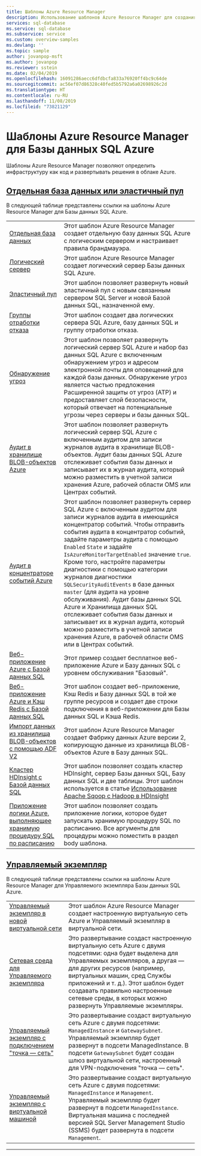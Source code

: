 ```yaml
---
title: Шаблоны Azure Resource Manager
description: Использование шаблонов Azure Resource Manager для создания и настройки базы данных SQL Azure.
services: sql-database
ms.service: sql-database
ms.subservice: service
ms.custom: overview-samples
ms.devlang: ''
ms.topic: sample
author: jovanpop-msft
ms.author: jovanpop
ms.reviewer: sstein
ms.date: 02/04/2019
ms.openlocfilehash: 16091286aecc6dfdbcfa833a76920ff4bc9c64de
ms.sourcegitcommit: ac56ef07d86328c40fed5b5792a6a02698926c2d
ms.translationtype: HT
ms.contentlocale: ru-RU
ms.lasthandoff: 11/08/2019
ms.locfileid: "73821129"
---
```

# <a name="azure-resource-manager-templates-for-azure-sql-database"></a>Шаблоны Azure Resource Manager для Базы данных SQL Azure

Шаблоны Azure Resource Manager позволяют определить инфраструктуру как код и развертывать решения в облаке Azure.

## <a name="single-database--elastic-pooltabsingle-database"></a>[Отдельная база данных или эластичный пул](#tab/single-database)

В следующей таблице представлены ссылки на шаблоны Azure Resource Manager для Базы данных SQL Azure.

| |  |
|---|---|
| [Отдельная база данных](https://github.com/Azure/azure-quickstart-templates/tree/master/201-sql-database-transparent-encryption-create) | Этот шаблон Azure Resource Manager создает отдельную базу данных SQL Azure с логическим сервером и настраивает правила брандмауэра. |
| [Логический сервер](https://github.com/Azure/azure-quickstart-templates/tree/master/101-sql-logical-server) | Этот шаблон Azure Resource Manager создает логический сервер Базы данных SQL Azure. |
| [Эластичный пул](https://github.com/Azure/azure-quickstart-templates/tree/master/101-sql-elastic-pool-create) | Этот шаблон позволяет развернуть новый эластичный пул с новым связанным сервером SQL Server и новой Базой данных SQL, назначенной ему. |
| [Группы отработки отказа](https://github.com/Azure/azure-quickstart-templates/tree/master/101-sql-with-failover-group) | Этот шаблон создает два логических сервера SQL Azure, базу данных SQL и группу отработки отказа.|
| [Обнаружение угроз](https://github.com/Azure/azure-quickstart-templates/tree/master/201-sql-threat-detection-db-policy-multiple-databases) | Этот шаблон позволяет развернуть логический сервер SQL Azure и набор баз данных SQL Azure с включенным обнаружением угроз и адресом электронной почты для оповещений для каждой базы данных. Обнаружение угроз является частью предложения Расширенной защиты от угроз (ATP) и предоставляет слой безопасности, который отвечает на потенциальные угрозы через серверы и базы данных SQL.|
| [Аудит в хранилище BLOB-объектов Azure](https://github.com/Azure/azure-quickstart-templates/tree/master/201-sql-auditing-server-policy-to-blob-storage) | Этот шаблон позволяет развернуть логический сервер SQL Azure с включенным аудитом для записи журналов аудита в хранилище BLOB-объектов. Аудит базы данных SQL Azure отслеживает события базы данных и записывает их в журнал аудита, который можно разместить в учетной записи хранения Azure, рабочей области OMS или Центрах событий.|
| [Аудит в концентраторе событий Azure](https://github.com/Azure/azure-quickstart-templates/tree/master/201-sql-auditing-server-policy-to-eventhub) | Этот шаблон позволяет развернуть сервер SQL Azure с включенным аудитом для записи журналов аудита в имеющийся концентратор событий. Чтобы отправить события аудита в концентратор событий, задайте параметры аудита с помощью `Enabled` `State` и задайте `IsAzureMonitorTargetEnabled` значение `true`. Кроме того, настройте параметры диагностики с помощью категории журналов диагностики `SQLSecurityAuditEvents` в базе данных `master` (для аудита на уровне обслуживания). Аудит базы данных SQL Azure и Хранилища данных SQL отслеживает события базы данных и записывает их в журнал аудита, который можно разместить в учетной записи хранения Azure, в рабочей области OMS или в Центрах событий.|
| [Веб-приложение Azure с Базой данных SQL](https://github.com/Azure/azure-quickstart-templates/tree/master/201-web-app-sql-database) | Этот пример создает бесплатное веб-приложение Azure и Базу данных SQL с уровнем обслуживания "Базовый".|
| [Веб-приложение Azure и Кэш Redis с Базой данных SQL](https://github.com/Azure/azure-quickstart-templates/tree/master/201-web-app-redis-cache-sql-database) | Этот шаблон создает веб-приложение, Кэш Redis и Базу данных SQL в той же группе ресурсов и создает две строки подключения в веб-приложении для Базы данных SQL и Кэша Redis.|
| [Импорт данных из хранилища BLOB-объектов с помощью ADF V2](https://github.com/Azure/azure-quickstart-templates/tree/master/101-data-factory-v2-blob-to-sql-copy) | Этот шаблон Azure Resource Manager создает Фабрику данных Azure версии 2, копирующую данные из хранилища BLOB-объектов Azure в Базу данных SQL.|
| [Кластер HDInsight с Базой данных SQL](https://github.com/Azure/azure-quickstart-templates/tree/master/101-hdinsight-linux-with-sql-database) | Этот шаблон позволяет создать кластер HDInsight, сервер Базы данных SQL, Базу данных SQL и две таблицы. Этот шаблон используется в статье [Использование Apache Sqoop с Hadoop в HDInsight](https://docs.microsoft.com/azure/hdinsight/hadoop/hdinsight-use-sqoop) |
| [Приложение логики Azure, выполняющее хранимую процедуру SQL по расписанию](https://github.com/Azure/azure-quickstart-templates/tree/master/101-logic-app-sql-proc) | Этот шаблон позволяет создать приложение логики, которое будет запускать хранимую процедуру SQL по расписанию. Все аргументы для процедуры можно поместить в раздел body шаблона.|

## <a name="managed-instancetabmanaged-instance"></a>[Управляемый экземпляр](#tab/managed-instance)

В следующей таблице представлены ссылки на шаблоны Azure Resource Manager для Управляемого экземпляра Базы данных SQL Azure.

| |  |
|---|---|
| [Управляемый экземпляр в новой виртуальной сети](https://github.com/Azure/azure-quickstart-templates/tree/master/101-sqlmi-new-vnet) | Этот шаблон Azure Resource Manager создает настроенную виртуальную сеть Azure и Управляемый экземпляр в виртуальной сети. |
| [Сетевая среда для Управляемого экземпляра](https://github.com/Azure/azure-quickstart-templates/tree/master/101-sql-managed-instance-azure-environment) | Это развертывание создаст настроенную виртуальную сеть Azure с двумя подсетями: одна будет выделена для Управляемых экземпляров, а другая — для других ресурсов (например, виртуальных машин, сред Службы приложений и т. д.). Этот шаблон будет создавать правильно настроенные сетевые среды, в которых можно развернуть Управляемые экземпляры. |
| [Управляемый экземпляр с подключением "точка — сеть"](https://github.com/Azure/azure-quickstart-templates/tree/master/201-sqlmi-new-vnet-w-point-to-site-vpn) | Это развертывание создаст виртуальную сеть Azure с двумя подсетями: `ManagedInstance` и `GatewaySubnet`. Управляемый экземпляр будет развернут в подсети ManagedInstance. В подсети `GatewaySubnet` будет создан шлюз виртуальной сети, настроенный для VPN-подключения "точка — сеть". |
| [Управляемый экземпляр с виртуальной машиной](https://github.com/Azure/azure-quickstart-templates/tree/master/201-sqlmi-new-vnet-w-jumpbox) | Это развертывание создаст виртуальную сеть Azure с двумя подсетями: `ManagedInstance` и `Management`. Управляемый экземпляр будет развернут в подсети `ManagedInstance`. Виртуальная машина с последней версией SQL Server Management Studio (SSMS) будет развернута в подсети `Management`. |

---
